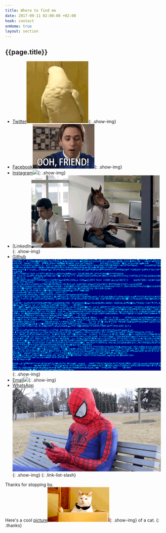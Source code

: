 ```yaml
---
title: Where to find me
date: 2017-09-11 02:00:00 +02:00
hook: contact
onHome: true
layout: section
---
```


## {{page.title}}

- [Twitter![](/assets/img/gifs/bird.gif)](//twitter.com/ChristianWijnia){: .show-img}
- [Facebook![](/assets/img/gifs/facebook.gif)](//www.facebook.com/ChristianWijnia){: .show-img}
- [Instagram![](/assets/img/gifs/selfie.gif)](//instagram.com/christhebutcher){: .show-img}
- [LinkedIn![](/assets/img/gifs/office.gif/){: .show-img}
- [Github![](/assets/img/gifs/code.gif)](//github.com/christhebutcher){: .show-img}
- [Email![](/assets/img/gifs/horse.gif)](mailto:ccwijnia@gmail.com){: .show-img}
- [WhatsApp![](/assets/img/gifs/spiderman.gif)](//api.whatsapp.com/send?phone=31642407442){: .show-img}
{: .link-list-slash}

Thanks for stopping by.<br> Here's a cool [picture![](/assets/img/gifs/cat.gif)](javascript:){: .show-img} of a cat.
{: .thanks}